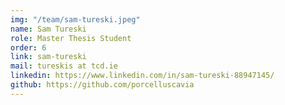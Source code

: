 ```yaml
---
img: "/team/sam-tureski.jpeg"
name: Sam Tureski
role: Master Thesis Student
order: 6
link: sam-tureski
mail: tureskis at tcd.ie
linkedin: https://www.linkedin.com/in/sam-tureski-88947145/
github: https://github.com/porcelluscavia
---
```



